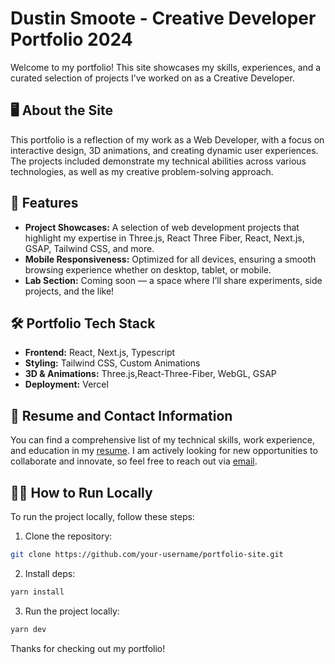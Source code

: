 # Dustin Smoote - Creative Developer Portfolio 2024

Welcome to my portfolio! This site showcases my skills, experiences, and a curated selection of projects I’ve worked on as a Creative Developer.

## 🖥️ About the Site

This portfolio is a reflection of my work as a Web Developer, with a focus on interactive design, 3D animations, and creating dynamic user experiences. The projects included demonstrate my technical abilities across various technologies, as well as my creative problem-solving approach.

## 🚀 Features

- **Project Showcases:** A selection of web development projects that highlight my expertise in Three.js, React Three Fiber, React, Next.js, GSAP, Tailwind CSS, and more.
- **Mobile Responsiveness:** Optimized for all devices, ensuring a smooth browsing experience whether on desktop, tablet, or mobile.
- **Lab Section:** Coming soon — a space where I’ll share experiments, side projects, and the like!

## 🛠️ Portfolio Tech Stack

- **Frontend:** React, Next.js, Typescript
- **Styling:** Tailwind CSS, Custom Animations
- **3D & Animations:** Three.js,React-Three-Fiber, WebGL, GSAP
- **Deployment:** Vercel

## 📄 Resume and Contact Information

You can find a comprehensive list of my technical skills, work experience, and education in my [resume](./resume.pdf). I am actively looking for new opportunities to collaborate and innovate, so feel free to reach out via [email](mailto:dustinsmoote@gmail.com).

## 🧑‍💻 How to Run Locally

To run the project locally, follow these steps:

1. Clone the repository:

```bash
git clone https://github.com/your-username/portfolio-site.git
```

2. Install deps:

```bash
yarn install
```

3. Run the project locally:

```bash
yarn dev
```

Thanks for checking out my portfolio!

